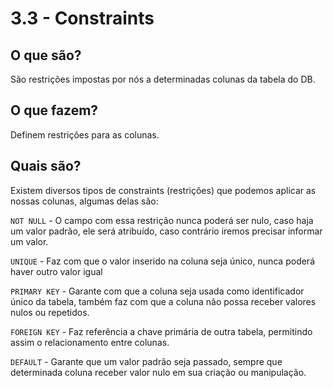 # 3.3 - Constraints

## O que são?

São restrições impostas por nós a determinadas colunas da tabela do DB.

## O que fazem?

Definem restrições para as colunas.

## Quais são?

Existem diversos tipos de constraints (restrições) que podemos aplicar as nossas colunas, algumas delas são:

`NOT NULL` - O campo com essa restrição nunca poderá ser nulo, caso haja um valor padrão, ele será atribuído, caso contrário iremos precisar informar um valor.

`UNIQUE` - Faz com que o valor inserido na coluna seja único, nunca poderá haver outro valor igual

`PRIMARY KEY` - Garante com que a coluna seja usada como identificador único da tabela, também faz com que a coluna não possa receber valores nulos ou repetidos.

`FOREIGN KEY` - Faz referência a chave primária de outra tabela, permitindo assim o relacionamento entre colunas.

`DEFAULT` - Garante que um valor padrão seja passado, sempre que determinada coluna receber valor nulo em sua criação ou manipulação.